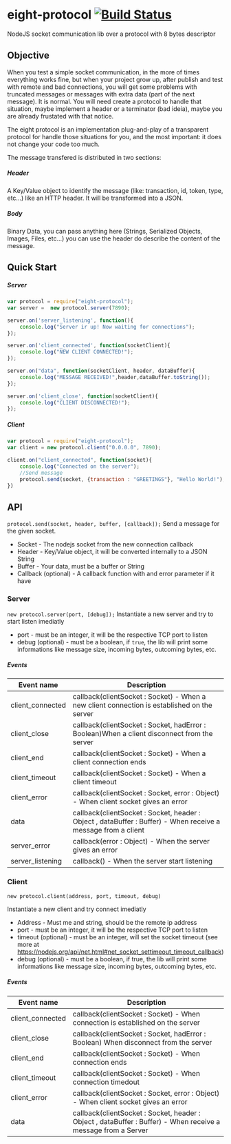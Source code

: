 # eight-protocol [![Build Status](https://travis-ci.org/irineu/eight-protocol.svg?branch=master)](https://travis-ci.org/irineu/eight-protocol)
NodeJS socket communication lib over a protocol with 8 bytes descriptor 

## Objective
When you test a simple socket communication, in the more of times everything works fine, but when your project grow up, after publish and test with remote and bad connections, you will get some problems with truncated messages or messages with extra data (part of the next message). It is normal. You will need create a protocol to handle that situation, maybe implement a header or a terminator (bad ideia), maybe you are already frustated with that notice.

The eight protocol is an implementation plug-and-play of a transparent protocol for handle those situations for you, and the most important: it does not change your code too much.

The message transfered is distributed in two sections:
##### Header
A Key/Value object to identify the message (like: transaction, id, token, type, etc...) like an HTTP header. It will be transformed into a JSON.
##### Body
Binary Data, you can pass anything here (Strings, Serialized Objects, Images, Files, etc...) you can use the header do describe the content of the message.

## Quick Start

##### Server
```javascript
var protocol = require("eight-protocol");
var server =  new protocol.server(7890);

server.on('server_listening', function(){
	console.log("Server ir up! Now waiting for connections");
});

server.on('client_connected', function(socketClient){
	console.log("NEW CLIENT CONNECTED!");
});

server.on("data", function(socketClient, header, dataBuffer){
	console.log("MESSAGE RECEIVED!",header,dataBuffer.toString());
});

server.on('client_close', function(socketClient){
	console.log("CLIENT DISCONNECTED!");
});
```

##### Client
```javascript
var protocol = require("eight-protocol");
var client = new protocol.client("0.0.0.0", 7890);

client.on("client_connected", function(socket){
	console.log("Connected on the server");
	//Send message
	protocol.send(socket, {transaction : "GREETINGS"}, "Hello World!");
})
```

## API

`protocol.send(socket, header, buffer, [callback]);`
Send a message for the given socket.
* Socket - The nodejs socket from the new connection callback
* Header - Key/Value object, it will be converted internally to a JSON String
* Buffer - Your data, must be a buffer or String
* Callback (optional) - A callback function with and error parameter if it have

### Server
`new protocol.server(port, [debug]);`
Instantiate a new server and try to start listen imediatly
* port - must be an integer, it will be the respective TCP port to listen
* debug (optional) - must be a boolean, if `true`, the lib will print some informations like message size, incoming bytes, outcoming bytes, etc.
 
##### Events

| Event name       | Description                  |
|------------------|---------------------------------------------------------------------------------------------------------------|
| client_connected | callback(clientSocket : Socket) - When a new client connection is established on the server                   |
| client_close     | callback(clientSocket : Socket, hadError : Boolean)When a client disconnect from the server                   |
| client_end       | callback(clientSocket : Socket) - When a client connection ends                                               |
| client_timeout   | callback(clientSocket : Socket) - When a client timeout                                                       |
| client_error     | callback(clientSocket : Socket, error : Object) - When client socket gives an error                           |
| data             | callback(clientSocket : Socket, header : Object , dataBuffer : Buffer) - When receive a message from a client |
| server_error     | callback(error : Object) - When the server gives an error                                                     |
| server_listening | callback() - When the server start listening                                                                  |

### Client

`new protocol.client(address, port, timeout, debug)`

Instantiate a new client and try connect imediatly

* Address - Must me and string, should be the remote ip address
* port - must be an integer, it will be the respective TCP port to listen
* timeout (optional) - must be an integer, will set the socket timeout (see more at https://nodejs.org/api/net.html#net_socket_settimeout_timeout_callback)
* debug (optional) - must be a boolean, if true, the lib will print some informations like message size, incoming bytes, outcoming bytes, etc.

##### Events

| Event name       | Description                                                                                                   |
|------------------|---------------------------------------------------------------------------------------------------------------|
| client_connected | callback(clientSocket : Socket) - When connection is established on the server                                |
| client_close     | callback(clientSocket : Socket, hadError : Boolean) When disconnect from the server                           |
| client_end       | callback(clientSocket : Socket) - When connection ends                                                        |
| client_timeout   | callback(clientSocket : Socket) - When connection timedout                                                    |
| client_error     | callback(clientSocket : Socket, error : Object) - When client socket gives an error                           |
| data             | callback(clientSocket : Socket, header : Object , dataBuffer : Buffer) - When receive a message from a Server |
